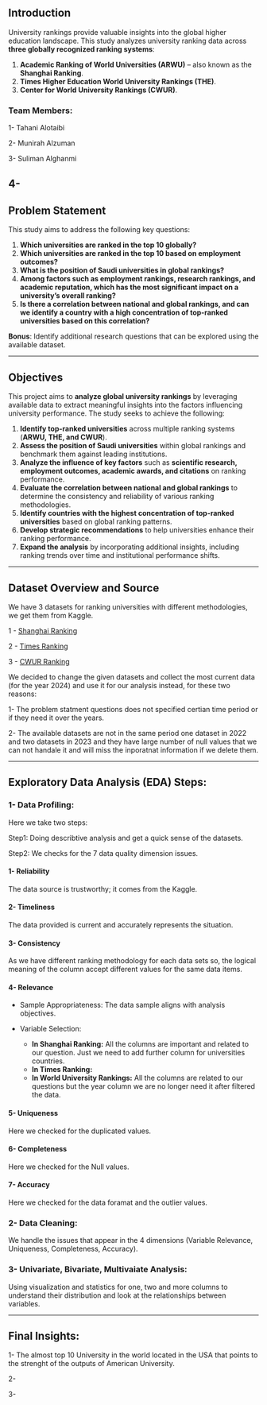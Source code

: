 ## Introduction
University rankings provide valuable insights into the global higher education landscape. This study analyzes university ranking data across **three globally recognized ranking systems**:

1. **Academic Ranking of World Universities (ARWU)** – also known as the **Shanghai Ranking**.
2. **Times Higher Education World University Rankings (THE)**.
3. **Center for World University Rankings (CWUR)**.  

### Team Members: 

1- Tahani Alotaibi 

2- Munirah Alzuman

3- Suliman Alghanmi

4- 
---

## Problem Statement 

This study aims to address the following key questions:  

1. **Which universities are ranked in the top 10 globally?**  
2. **Which universities are ranked in the top 10 based on employment outcomes?**  
3. **What is the position of Saudi universities in global rankings?**  
4. **Among factors such as employment rankings, research rankings, and academic reputation, which has the most significant impact on a university’s overall ranking?**  
5. **Is there a correlation between national and global rankings, and can we identify a country with a high concentration of top-ranked universities based on this correlation?** 

**Bonus**: Identify additional research questions that can be explored using the available dataset.

---

## Objectives 

This project aims to **analyze global university rankings** by leveraging available data to extract meaningful insights into the factors influencing university performance. The study seeks to achieve the following:  

1. **Identify top-ranked universities** across multiple ranking systems (**ARWU, THE, and CWUR**).  
2. **Assess the position of Saudi universities** within global rankings and benchmark them against leading institutions.  
3. **Analyze the influence of key factors** such as **scientific research, employment outcomes, academic awards, and citations** on ranking performance.  
4. **Evaluate the correlation between national and global rankings** to determine the consistency and reliability of various ranking methodologies.  
5. **Identify countries with the highest concentration of top-ranked universities** based on global ranking patterns.  
6. **Develop strategic recommendations** to help universities enhance their ranking performance.  
7. **Expand the analysis** by incorporating additional insights, including ranking trends over time and institutional performance shifts.  

---

## Dataset Overview and Source
We have 3 datasets for ranking universities with different methodologies, we get them from Kaggle.

1 - [Shanghai Ranking](https://www.kaggle.com/datasets/computingvictor/2024-academic-ranking-of-world-universities)

2 - [Times Ranking](https://www.kaggle.com/datasets/ddosad/timesworlduniversityrankings2024)

3 - [CWUR Ranking](https://www.kaggle.com/datasets/armanghazi/top-1000-univercity-ranking-2014-2024-cwur)

We decided to change the given datasets and collect the most current data (for the year 2024) and use it for our analysis instead, for these two reasons:

1- The problem statment questions does not specified certian time period or if they need it over the years.

2- The available datasets are not in the same period one dataset in 2022 and two datasets in 2023 and they have large number of null values that we can not handale it and will miss the inporatnat information if we delete them.


--- 

## Exploratory Data Analysis (EDA) Steps:
### 1- Data Profiling:
Here we take two steps: 

 Step1: Doing describtive analysis and get a quick sense of the datasets. 

 Step2: We checks for the 7 data quality dimension issues.
 
#### 1- Reliability

The data source is trustworthy; it comes from the Kaggle.

#### 2- Timeliness

The data provided is current and accurately represents the situation.

#### 3- Consistency

As we have different ranking methodology for each data sets so, the logical meaning of the column accept different values for the same data items.

#### 4- Relevance

- Sample Appropriateness: The data sample aligns with analysis objectives.

- Variable Selection:
  - **In Shanghai Ranking:** All the columns are important and related to our question. Just we need to add further column for universities countries.
  - **In Times Ranking:**
  - **In World University Rankings:** All the columns are related to our questions but the year column we are no longer need it after filtered the data.

#### 5- Uniqueness

Here we checked for the duplicated values. 

#### 6- Completeness

Here we checked for the Null values. 

#### 7- Accuracy

Here we checked for the data foramat and the outlier values. 

### 2- Data Cleaning:

We handle the issues that appear in the 4 dimensions (Variable Relevance, Uniqueness, Completeness, Accuracy). 

### 3- Univariate, Bivariate, Multivaiate Analysis:

Using visualization and statistics for one, two and more columns to understand their distribution and look at the relationships between variables. 

----

## Final Insights: 

1- The  almost top  10 University  in the world located in the USA that points to the strenght of the outputs of American University.

2- 

3- 

